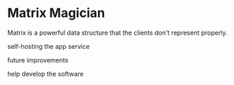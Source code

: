 # Matrix Magician

Matrix is a powerful data structure that the clients don't represent properly.

self-hosting the app service

future improvements

help develop the software